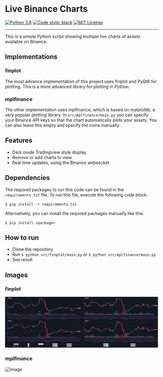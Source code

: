 # Live Binance Charts
[![Python 3.8](https://img.shields.io/badge/python-3.8-blue.svg)](https://www.python.org/downloads/release/python-380/)
[![Code style: black](https://img.shields.io/badge/code%20style-black-000000.svg)](https://github.com/psf/black)
[![MIT License](https://img.shields.io/github/license/StephanAkkerman/Live_Binance_Charts.svg?color=brightgreen)](https://opensource.org/licenses/MIT)

---
This is a simple Python script showing multiple live charts of assets available on Binance.

## Implementations
### finplot
The most advance implementation of this project uses finplot and PyQt6 for plotting. This is a more advanced library for plotting in Python.

### mplfinance
The other implementation uses mplfinance, which is based on matplotlib, a very popular plotting library. In `src/mplfinance/keys.py` you can specify your Binance API keys so that the chart automatically plots your assets. You can also leave this empty and specify the coins manually.

## Features
- Dark mode Tradingview style display
- Remove or add charts to view
- Real time updates, using the Binance websocket

## Dependencies
The required packages to run this code can be found in the `requirements.txt` file. To run this file, execute the following code block:
```
$ pip install -r requirements.txt 
```
Alternatively, you can install the required packages manually like this:
```
$ pip install <package>
```

## How to run
- Clone the repository
- Run `$ python src/finplot/main.py` or `$ python src/mplfinance/main.py` 
- See result

## Images
### finplot
![Chart](https://github.com/StephanAkkerman/Live_Binance_Charts/blob/main/img/charts.png)

### mplfinance
![image](https://github.com/StephanAkkerman/live-binance-charts/assets/45365128/242ea434-809c-4b80-bec3-0059a8d1a3ae)

